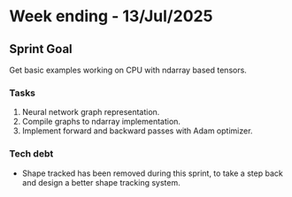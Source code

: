 # Week ending - 13/Jul/2025

## Sprint Goal

Get basic examples working on CPU with ndarray based tensors.

### Tasks

1. Neural network graph representation.
2. Compile graphs to ndarray implementation.
3. Implement forward and backward passes with Adam optimizer.

### Tech debt

- Shape tracked has been removed during this sprint, to take a step back and  design a better shape tracking system.
